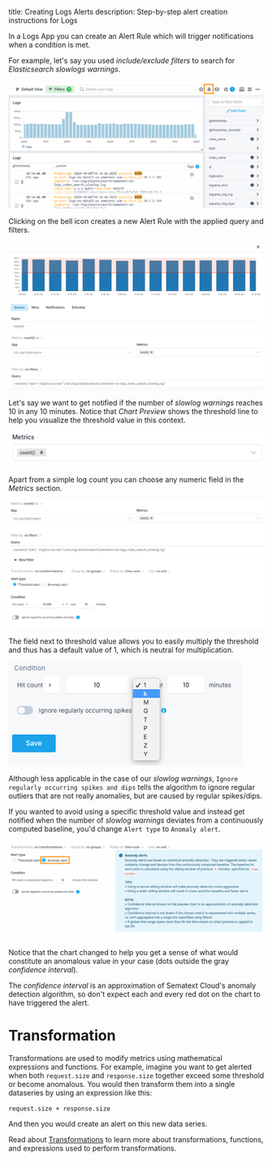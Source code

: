 title: Creating Logs Alerts
description: Step-by-step alert creation instructions for Logs

In a Logs App you can create an Alert Rule which will trigger notifications when a condition is met.

For example, let's say you used *include/exclude filters* to search for *Elasticsearch slowlogs warnings*.

![Elasticsearch slowlogs warnings search](../images/alerts/image_0.png)

Clicking on the bell icon creates a new Alert Rule with the applied query and filters.

![image alt text](../images/alerts/image_1.png)

Let's say we want to get notified if the number of *slowlog warnings* reaches 10 in any 10 minutes. Notice that *Chart Preview* shows the threshold line to help
you visualize the threshold value in this context.

![image alt text](../images/alerts/image_3.png)

Apart from a simple log count you can choose any numeric field in the *Metrics* section.

![image alt text](../images/alerts/image_4.png)

The field next to threshold value allows you to easily multiply the threshold and thus has a default value of 1, which is neutral for multiplication.  

![image alt text](../images/alerts/image_5.png)

Although less applicable in the case of our *slowlog warnings*, `Ignore regularly occurring spikes and dips` tells the algorithm to ignore regular outliers that are not really anomalies, but are caused by regular spikes/dips.

If you wanted to avoid using a specific threshold value and instead get notified when the number of *slowlog warnings* deviates from a continuously computed baseline, you'd change `Alert type` to `Anomaly alert`.

![image alt text](../images/alerts/image_6.png)

Notice that the chart changed to help you get a sense of what would constitute an anomalous value in your case (dots outside the gray *confidence interval*). 

The *confidence interval* is an approximation of Sematext Cloud's anomaly detection algorithm, so don't expect each and every red dot on the chart to have triggered the alert.

# Transformation

Transformations are used to modify metrics using mathematical expressions and functions. For example, imagine you want to get alerted when both `request.size` and `response.size` together exceed some threshold or become anomalous.  You would then transform them into a single dataseries by using an expression like this:

```
request.size + response.size
```

And then you would create an alert on this new data series.

Read about [Transformations](../dashboards/chart-builder/#transformation) to learn more about transformations, functions, and expressions used to perform transformations.
